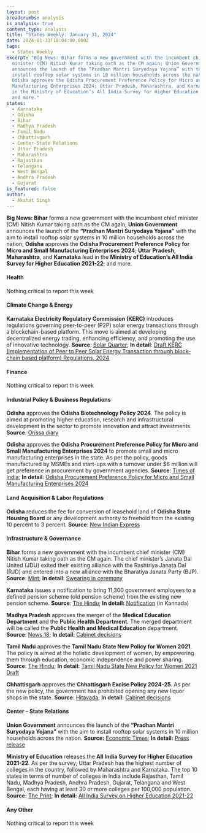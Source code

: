 ```yaml
---
layout: post
breadcrumbs: analysis
is_analysis: true
content_type: analysis
title: "States Weekly: January 31, 2024"
date: 2024-01-31T18:04:00.000Z
tags:
  - States Weekly
excerpt: "Big News: Bihar forms a new government with the incumbent chief
  minister (CM) Nitish Kunar taking oath as the CM again; Union Government
  announces the launch of the “Pradhan Mantri Suryodaya Yojana” with the aim to
  install rooftop solar systems in 10 million households across the nation;
  Odisha approves the Odisha Procurement Preference Policy for Micro and Small
  Manufacturing Enterprises 2024; Uttar Pradesh, Maharashtra, and Karnataka lead
  in the Ministry of Education’s All India Survey for Higher Education 2021-22;
  and more."
states:
  - Karnataka
  - Odisha
  - Bihar
  - Madhya Pradesh
  - Tamil Nadu
  - Chhattisgarh
  - Center-State Relations
  - Uttar Pradesh
  - Maharashtra
  - Rajasthan
  - Telangana
  - West Bengal
  - Andhra Pradesh
  - Gujarat
is_featured: false
author:
  - Akshat Singh
---
```

**Big News: Bihar** forms a new government with the incumbent chief minister (CM) Nitish Kumar taking oath as the CM again; **Union Government** announces the launch of the **“Pradhan Mantri Suryodaya Yojana”** with the aim to install rooftop solar systems in 10 million households across the nation; **Odisha** approves the **Odisha Procurement Preference Policy for Micro and Small Manufacturing Enterprises 2024**; **Uttar Pradesh, Maharashtra**, and **Karnataka** lead in the **Ministry of Education’s All India Survey for Higher Education 2021-22**; and more.



#### Health 

Nothing critical to report this week



#### Climate Change & Energy

**Karnataka Electricity Regulatory Commission (KERC)** introduces regulations governing peer-to-peer (P2P) solar energy transactions through a blockchain-based platform. This move is aimed at developing decentralized energy trading, enhancing efficiency, and promoting the use of innovative technology. **Source**: [Solar Quarter](https://solarquarter.com/2024/01/24/karnatakas-energy-revolution-embracing-peer-to-peer-solar-transactions-with-blockchain-technology-and-the-unveiling-of-draft-regulations/); **In detail**: [Draft KERC (Implementation of Peer to Peer Solar Energy Transaction through block-chain based platform) Regulations, 2024](https://solarquarter.com/wp-content/uploads/2024/01/Draft-regulation-Peer-to-Peer-Solar-Transaction-through-Blockchain.pdf)



#### Finance

Nothing critical to report this week



#### Industrial Policy & Business Regulations  

**Odisha** approves the **Odisha Biotechnology Policy 2024**. The policy is aimed at promoting higher education, research and infrastructural development in the sector to promote innovation and attract investments. **Source**: [Orissa diary](https://orissadiary.com/odisha-cabinet-has-approved-the-odisha-biotechnology-policy-2024-to-create-a-flourishing-ecosystem-for-biotechnology-industry/)

**Odisha** approves the **Odisha Procurement Preference Policy for Micro and Small Manufacturing Enterprises 2024** to promote small and micro manufacturing enterprises in the state. As per the policy, goods manufactured by MSMEs and start-ups with a turnover under $6 million will get preference in procurement by government agencies. **Source**: [Times of India](https://timesofindia.indiatimes.com/city/bhubaneswar/boosting-odishas-small-and-micro-manufacturing-enterprises-new-osme-policy-approved/articleshow/107067185.cms); **In detail**: [Odisha Procurement Preference Policy for Micro and Small Manufacturing Enterprises 2024](https://odisha.gov.in/sites/default/files/2024-01/Odisha%20Procurement%20Preference%20Policy%20for%20Micro%20and%20Small%20Manufacturing%20Enterprises-2023_1.pdf)



#### Land Acquisition & Labor Regulations  

**Odisha** reduces the fee for conversion of leasehold land of **Odisha State Housing Board** or any development authority to freehold from the existing 10 percent to 3 percent. **Source**: [New Indian Express](https://www.newindianexpress.com/states/odisha/2024/Jan/23/odisha-cabinet-nod-to-land-conversion-fee-reduction-from-10-per-cent-to-3-per-cent)

#### Infrastructure & Governance 

**Bihar** forms a new government with the incumbent chief minister (CM) Nitish Kumar taking oath as the CM again. The chief minister’s Janata Dal United (JDU) exited their existing alliance with the Rashtriya Janata Dal (RJD) and entered into a new alliance with the Bharatiya Janata Party (BJP). **Source**: [Mint](https://www.livemint.com/politics/news/nitish-kumar-takes-oath-as-bihar-chief-minister-record-ninth-time-deputies-samrat-chaudhary-vijay-kumar-nda-rjd-alliance-11706441409604.html); **In detail**: [Swearing in ceremony](https://www.facebook.com/people/Raj-Bhavan-Bihar/100090417940268/?ref=embed_page)

**Karnataka** issues a notification to bring 11,300 government employees to a defined pension scheme (old pension scheme) from the existing new pension scheme. **Source**: [The Hindu](https://www.thehindu.com/news/national/karnataka/karnataka-govt-issues-notification-bringing-back-about-11300-employees-to-ops/article67773952.ece); **In detail:** [Notification](https://acrobat.adobe.com/id/urn:aaid:sc:VA6C2:9e187ef8-c912-4cf9-a787-c05f2d59d00e) (in Kannada)

**Madhya Pradesh** approves the merger of the **Medical Education Department** and the **Public Health Department**. The merged department will be called the **Public Health and Medical Education** department. **Source**: [News 18](https://www.news18.com/education-career/madhya-pradesh-merger-of-public-health-medical-education-departments-gets-cabinet-nod-8752869.html); **In detail**: [Cabinet decisions](https://www.mpinfo.org/Home/CabinetDetails?newsid=240123S5&fontname=Mangal&LocID=32&pubdate=01/23/2024)

**Tamil Nadu** approves the **Tamil Nadu State New Policy for Women 2021**. The policy is aimed at the holistic development of women, by empowering them through education, economic independence and power sharing. **Source**: [The Hindu](https://www.thehindu.com/news/national/tamil-nadu/tn-cabinet-approves-state-new-policy-for-women/article67768710.ece); **In detail:** [Tamil Nadu State New Policy for Women 2021 Draft](https://cms.tn.gov.in/sites/default/files/documents/TN_Policy_Women_2021_draft.pdf)

**Chhattisgarh** approves the **Chhattisgarh Excise Policy 2024-25**. As per the new policy, the government has prohibited opening any new liquor shops in the state. **Source**: [Hitavada](https://www.thehitavada.com/Encyc/2024/1/25/Significant-decisions-taken-Green-signal-to-Chhattisgarh-Excise-Policy-for-FY-2024-25.html); **In detail:** [Cabinet decisions](https://dprcg.gov.in/pages/1704098815/cabinet-decisions-2024)



#### Center – State Relations 

**Union Government** announces the launch of the **“Pradhan Mantri Suryodaya Yojana”** with the aim to install rooftop solar systems in 10 million households across the nation. **Source:** [Economic Times](https://energy.economictimes.indiatimes.com/news/power/1-crore-homes-to-get-solar-panels-under-pradhan-mantri-suryodaya-yojana-pm-modi/107066495); **In detail:** [Press release](https://pib.gov.in/PressReleaseIframePage.aspx?PRID=1998623)

**Ministry of Education** releases the **All India Survey for Higher Education 2021-22**. As per the survey, Uttar Pradesh has the highest number of colleges in the country, followed by Maharashtra and Karnataka. The top 10 states in terms of number of colleges in India include Rajasthan, Tamil Nadu, Madhya Pradesh, Andhra Pradesh, Gujarat, Telangana and West Bengal, each having at least 30 or more colleges per 100,000 population. **Source:** [The Print](https://theprint.in/india/up-has-highest-number-of-colleges-in-country-followed-by-maharashtra-karnataka-aishe-report-2/1940506/); **In detail:** [All India Survey on Higher Education 2021-22](https://aishe.gov.in/aishe/viewDocument.action?documentId=353)



#### Any Other

Nothing critical to report this week
